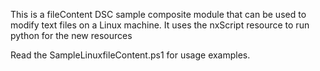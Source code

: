 This is a fileContent DSC sample composite module that can be used to modify text files on a Linux machine.
It uses the nxScript resource to run python for the new resources


Read the SampleLinuxfileContent.ps1 for usage examples.